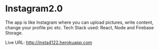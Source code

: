 # Instagram2.0
The app is like Instagram where you can upload pictures, write content, change your profile pic etc. Tech Stack used: React, Node and Firebase Storage.

Live URL: http://insta4122.herokuapp.com
